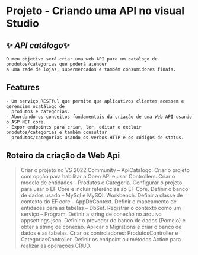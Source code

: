 # Projeto - Criando uma API no visual Studio
## ✨ _API catálogo_✨

    O meu objetivo será criar uma web API para um catálogo de produtos/categorias que poderá atender
    a uma rede de lojas, supermercados e também consumidores finais.



## Features

    - Um serviço RESTful que permite que aplicativos clientes acessem e gerenciem ocatálogo de
      produtos e categorias.
    - Abordando os conceitos fundamentais da criação de uma Web API usando o ASP NET core.
    - Expor endpoints para criar, ler, editar e excluir produtos/categorias e também consultar
      produtos/categorias usando os verbos HTTP e os códigos de status.


## Roteiro da criação da Web Api

> Criar o projeto no VS 2022 Community – ApiCatalogo.
> Criar o projeto com opção para habilitar a Open API e usar Controllers.
> Criar o modelo de entidades – Produtos e Categoria.
> Configurar o projeto para usar o EF Core e incluir referências ao EF Core.
> Definir o banco de dados usado – MySql e MySQL Workbench.
> Definir a classe de contexto do EF core – AppDbContext.
> Definir o mapeamento de entidades para as tabelas – DbSet<T>.
> Registrar o contexto como um serviço – Program.
> Definir a string de conexão no arquivo appsettings.json.
> Definir o provedor do banco de dados (Pomelo) e obter a string de conexão.
> Aplicar o Migrations e criar o banco de dados e as tabelas.
> Criar os controladores: ProdutosController e CategoriasController.
> Definir os endpoint ou métodos Action para realizar as operações CRUD.






